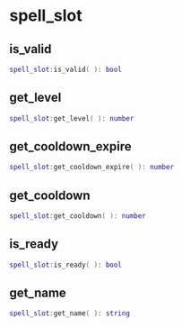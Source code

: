 # spell\_slot

## is\_valid

```lua
spell_slot:is_valid( ): bool
```

## get\_level

```lua
spell_slot:get_level( ): number
```

## get\_cooldown\_expire

```lua
spell_slot:get_cooldown_expire( ): number
```

## get\_cooldown

```lua
spell_slot:get_cooldown( ): number
```

## is\_ready

```lua
spell_slot:is_ready( ): bool
```

## get\_name

```lua
spell_slot:get_name( ): string
```

